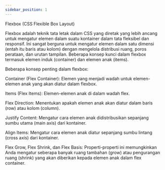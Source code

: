 ```yaml
---
sidebar_position: 1
---
```


Flexbox (CSS Flexible Box Layout)

Flexbox adalah teknik tata letak dalam CSS yang diretak yang lebih ancang untuk mengatur elemen dalam suatu kontainer dalam tata fleksibel dan responsif. Ini sangat berguna untuk mengatur elemen dalam satu dimensi (entah itu baris atau kolom) dengan mengelola distribusi ruang, poros perataan, dan urutan tampilan. Beberapa konsep kunci dalam flexbox termasuk elemen induk (container) dan elemen anak (items).

Beberapa konsep penting dalam flexbox:

Container (Flex Container): Elemen yang menjadi wadah untuk elemen-elemen anak yang akan diatur dalam flexbox.

Items (Flex Items): Elemen-elemen anak di dalam wadah flex.

Flex Direction: Menentukan apakah elemen anak akan diatur dalam baris (row) atau kolom (column).

Justify Content: Mengatur cara elemen anak didistribusikan sepanjang sumbu utama (main axis) dari kontainer.

Align Items: Mengatur cara elemen anak diatur sepanjang sumbu lintang (cross axis) dari kontainer.

Flex Grow, Flex Shrink, dan Flex Basis: Properti-properti ini memungkinkan Anda mengatur seberapa banyak ruang tambahan (grow) atau pengurangan ruang (shrink) yang akan diberikan kepada elemen anak dalam flex container.
